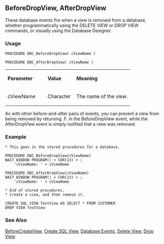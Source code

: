 ## BeforeDropView, AfterDropView

These database events fire when a view is removed from a database, whether programmatically using the DELETE VIEW or DROP VIEW commands, or visually using the Database Designer.

### Usage

```foxpro
PROCEDURE DBC_BeforeDropView( cViewName )

PROCEDURE DBC_AfterDropView( cViewName )
```
<table>
<tr>
  <td width="32%" valign="top">
  <p><b>Parameter</b></p>
  </td>
  <td width=23% valign=top>
  <p><b>Value</b></p>
  </td>
  <td width=45% valign=top>
  <p><b>Meaning</b></p>
  </td>
 </tr>
<tr>
  <td width="32%" valign="top">
  <p>cViewName</p>
  </td>
  <td width=23% valign=top>
  <p>Character</p>
  </td>
  <td width=45% valign=top>
  <p>The name of the view.</p>
  </td>
 </tr>
</table>

As with other before-and-after pairs of events, you can prevent a view from being removed by returning .F. in the BeforeDropView event, while the AfterDropView event is simply notified that a view was removed.

### Example

```foxpro
* This goes in the stored procedures for a database.

PROCEDURE DBC_BeforeDropView(cViewName)
WAIT WINDOW PROGRAM() + CHR(13) + ;
    'cViewName: ' + cViewName

PROCEDURE DBC_AfterDropView(cViewName)
WAIT WINDOW PROGRAM() + CHR(13) + ;
    'cViewName: ' + cViewName

* End of stored procedures.
* Create a view, and then remove it.

CREATE SQL VIEW TestView AS SELECT * FROM CUSTOMER
DROP VIEW TestView
```
### See Also

[BeforeCreateView](s4g841.md), [Create SQL View](s4g353.md), [Database Events](s4g900.md), [Delete View](s4g353.md), [Drop View](s4g693.md)